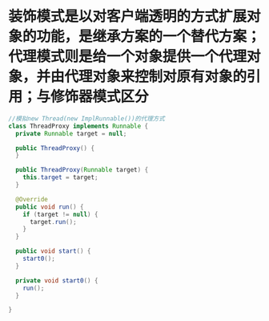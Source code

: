 # 装饰模式是以对客户端透明的方式扩展对象的功能，是继承方案的一个替代方案；代理模式则是给一个对象提供一个代理对象，并由代理对象来控制对原有对象的引用；与修饰器模式区分

```java
//模拟new Thread(new ImplRunnable())的代理方式
class ThreadProxy implements Runnable {
  private Runnable target = null;

  public ThreadProxy() {
  }

  public ThreadProxy(Runnable target) {
    this.target = target;
  }

  @Override
  public void run() {
    if (target != null) {
      target.run();
    }
  }

  public void start() {
    start0();
  }

  private void start0() {
    run();
  }

}
```
